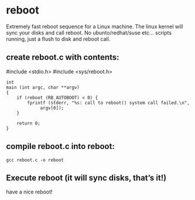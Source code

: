 # reboot
Extremely fast reboot sequence for a Linux machine. The linux kernel will sync your disks and call reboot. No ubunto/redhat/suse etc... scripts running, just a flush to disk and reboot call.

## create reboot.c with contents:

#include <stdio.h>
#include <sys/reboot.h>


    int
    main (int argc, char **argv)
    {
	    if (reboot (RB_AUTOBOOT) < 0) {
		    fprintf (stderr, "%s: call to reboot() system call failed.\n",
			     argv[0]);
    	}

	    return 0;
    }

## compile reboot.c into reboot:

    gcc reboot.c -o reboot

## Execute reboot (it will sync disks, that’s it!)

have a nice reboot!
